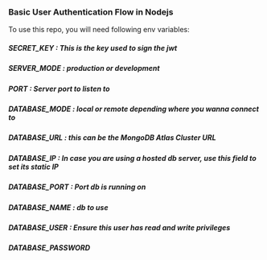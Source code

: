 ### Basic User Authentication Flow in Nodejs

To use this repo, you will need following env variables:

##### SECRET_KEY : This is the key used to sign the jwt
##### SERVER_MODE : production or development
##### PORT : Server port to listen to
##### DATABASE_MODE : local or remote depending where you wanna connect to
##### DATABASE_URL : this can be the MongoDB Atlas Cluster URL
##### DATABASE_IP : In case you are using a hosted db server, use this field to set its static IP
##### DATABASE_PORT : Port db is running on
##### DATABASE_NAME : db to use
##### DATABASE_USER : Ensure this user has read and write privileges
##### DATABASE_PASSWORD